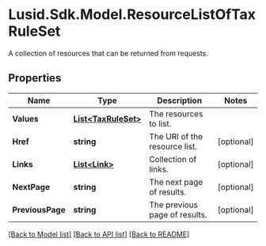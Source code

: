 # Lusid.Sdk.Model.ResourceListOfTaxRuleSet
A collection of resources that can be returned from requests.

## Properties

Name | Type | Description | Notes
------------ | ------------- | ------------- | -------------
**Values** | [**List&lt;TaxRuleSet&gt;**](TaxRuleSet.md) | The resources to list. | 
**Href** | **string** | The URI of the resource list. | [optional] 
**Links** | [**List&lt;Link&gt;**](Link.md) | Collection of links. | [optional] 
**NextPage** | **string** | The next page of results. | [optional] 
**PreviousPage** | **string** | The previous page of results. | [optional] 

[[Back to Model list]](../README.md#documentation-for-models) [[Back to API list]](../README.md#documentation-for-api-endpoints) [[Back to README]](../README.md)

